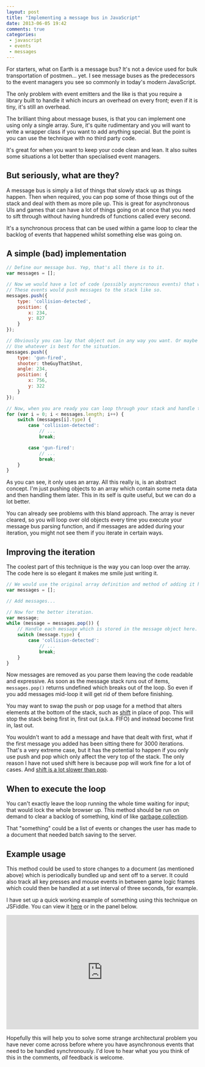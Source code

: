 ```yaml
---
layout: post
title: "Implementing a message bus in JavaScript"
date: 2013-06-05 19:42
comments: true
categories:
 - javascript
 - events
 - messages
---
```


For starters, what on Earth is a message bus? It's not a device used for bulk transportation of postmen&hellip; yet. I see message buses as the predecessors to the event managers you see so commonly in today's modern JavaScript.

The only problem with event emitters and the like is that you require a library built to handle it which incurs an overhead on every front; even if it is tiny, it's still an overhead.

The brilliant thing about message buses, is that you can implement one using only a single array. Sure, it's quite rudimentary and you will want to write a wrapper class if you want to add anything special. But the point is you can use the technique with no third party code.

It's great for when you want to keep your code clean and lean. It also suites some situations a lot better than specialised event managers.

<!-- more -->

## But seriously, what are they?

A message bus is simply a list of things that slowly stack up as things happen. Then when required, you can pop some of those things out of the stack and deal with them as more pile up. This is great for asynchronous UIs and games that can have a lot of things going on at once that you need to sift through without having hundreds of functions called every second.

It's a synchronous process that can be used within a game loop to clear the backlog of events that happened whilst something else was going on.

## A simple (bad) implementation

```javascript
// Define our message bus. Yep, that's all there is to it.
var messages = [];

// Now we would have a lot of code (possibly asyncronous events) that would occour.
// These events would push messages to the stack like so.
messages.push({
	type: 'collision-detected',
	position: {
		x: 234,
		y: 827
	}
});

// Obviously you can lay that object out in any way you want. Or maybe you will only pass a string, or maybe a class instance.
// Use whatever is best for the situation.
messages.push({
	type: 'gun-fired',
	shooter: theGuyThatShot,
	angle: 234,
	position: {
		x: 756,
		y: 322
	}
});

// Now, when you are ready you can loop through your stack and handle them.
for (var i = 0; i < messages.length; i++) {
	switch (messages[i].type) {
		case 'collision-detected':
			// ...
			break;

		case 'gun-fired':
			// ...
			break;
	}
}
```

As you can see, it only uses an array. All this really is, is an abstract concept. I'm just pushing objects to an array which contain some meta data and then handling them later. This in its self is quite useful, but we can do a lot better.

You can already see problems with this bland approach. The array is never cleared, so you will loop over old objects every time you execute your message bus parsing function, and if messages are added during your iteration, you might not see them if you iterate in certain ways.

## Improving the iteration

The coolest part of this technique is the way you can loop over the array. The code here is so elegant it makes me smile just writing it.

```javascript
// We would use the original array definition and method of adding it here from the previous example.
var messages = [];

// Add messages...

// Now for the better iteration.
var message;
while (message = messages.pop()) {
	// Handle each message which is stored in the message object here.
	switch (message.type) {
		case 'collision-detected':
			// ...
			break;
	}
}
```

Now messages are removed as you parse them leaving the code readable and expressive. As soon as the message stack runs out of items, `messages.pop()` returns undefined which breaks out of the loop. So even if you add messages mid-loop it will get rid of them before finishing.

You may want to swap the push or pop usage for a method that alters elements at the bottom of the stack, such as [shift][shift] in place of pop. This will stop the stack being first in, first out (a.k.a. FIFO) and instead become first in, last out.

You wouldn't want to add a message and have that dealt with first, what if the first message you added has been sitting there for 3000 iterations. That's a very extreme case, but it has the potential to happen if you only use push and pop which only affect the very top of the stack. The only reason I have not used shift here is because pop will work fine for a lot of cases. And [shift is a lot slower than pop][shift-pop-jsperf].

## When to execute the loop

You can't exactly leave the loop running the whole time waiting for input; that would lock the whole browser up. This method should be run on demand to clear a backlog of something, kind of like [garbage collection][gc].

That "something" could be a list of events or changes the user has made to a document that needed batch saving to the server.

## Example usage

This method could be used to store changes to a document (as mentioned above) which is periodically bundled up and sent off to a server. It could also track all key presses and mouse events in between game logic frames which could then be handled at a set interval of three seconds, for example.

I have set up a quick working example of something using this technique on JSFiddle. You can view it [here][jsfiddle-example] or in the panel below.

<iframe width="100%" height="300" src="http://jsfiddle.net/Wolfy87/DdzHL/embedded/" allowfullscreen="allowfullscreen" frameborder="0">.</iframe>

Hopefully this will help you to solve some strange architectural problem you have never come across before where you have asynchronous events that need to be handled synchronously. I'd love to hear what you you think of this in the comments, *all* feedback is welcome.

[shift]: https://developer.mozilla.org/en-US/docs/Web/JavaScript/Reference/Global_Objects/Array/shift
[shift-pop-jsperf]: http://localhost:4000/2013/06/05/implementing-a-message-bus-in-javascript/
[gc]: http://en.wikipedia.org/wiki/Garbage_collection_%28computer_science%29
[jsfiddle-example]: http://jsfiddle.net/Wolfy87/DdzHL/
